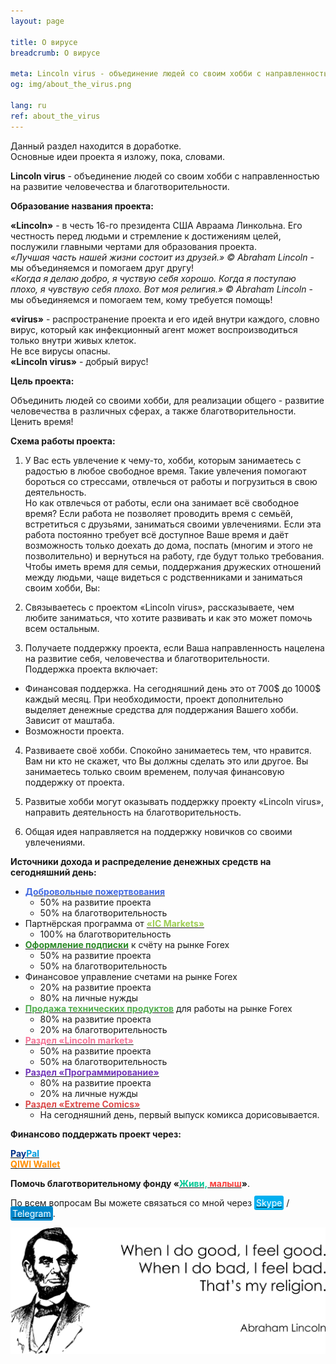 ```yaml
---
layout: page

title: О вирусе
breadcrumb: О вирусе

meta: Lincoln virus - объединение людей со своим хобби c направленностью на развитие человечества и благотворительности.
og: img/about_the_virus.png

lang: ru
ref: about_the_virus
---
```


Данный раздел находится в доработке.  
Основные идеи проекта я изложу, пока, словами.

**Lincoln virus** - объединение людей со своим хобби c направленностью на развитие человечества и благотворительности.

**Образование названия проекта:**

**«Lincoln»** - в честь 16-го президента США Авраама Линкольна. Его честность перед людьми и стремление к достижениям целей, послужили главными чертами для образования проекта.  
*«Лучшая часть нашей жизни состоит из друзей.» ©&nbsp;Abraham Lincoln* - мы объединяемся и помогаем друг другу!  
*«Когда я делаю добро, я чуствую себя хорошо. Когда я поступаю плохо, я чувствую себя плохо. Вот моя религия.» ©&nbsp;Abraham Lincoln* - мы объединяемся и помогаем тем, кому требуется помощь!

**«virus»** - распространение проекта и его идей внутри каждого, словно вирус, который как инфекционный агент может воспроизводиться только внутри живых клеток.  
Не все вирусы опасны.  
**«Lincoln virus»** - добрый вирус!

**Цель проекта:**

Объединить людей со своими хобби, для реализации общего - развитие человечества в различных сферах, а также благотворительности.  
Ценить время!

**Схема работы проекта:**

1. У Вас есть увлечение к чему-то, хобби, которым занимаетесь с радостью в любое свободное время. Такие увлечения помогают бороться со стрессами, отвлечься от работы и погрузиться в свою деятельность.  
Но как отвлечься от работы, если она занимает всё свободное время? Если работа не позволяет проводить время с семьёй, встретиться с друзьями, заниматься своими увлечениями. Если эта работа постоянно требует всё доступное Ваше время и даёт возможность только доехать до дома, поспать (многим и этого не позволительно) и вернуться на работу, где будут только требования.  
Чтобы иметь время для семьи, поддержания дружеских отношений между людьми, чаще видеться с родственниками и заниматься своим хобби, Вы:

2. Связываетесь с проектом «Lincoln virus», рассказываете, чем любите заниматься, что хотите развивать и как это может помочь всем остальным.

3. Получаете поддержку проекта, если Ваша направленность нацелена на развитие себя, человечества и благотворительности.  
Поддержка проекта включает:
  - Финансовая поддержка. На сегодняшний день это от 700$ до 1000$ каждый месяц. При необходимости, проект дополнительно выделяет денежные средства для поддержания Вашего хобби. Зависит от маштаба.
  - Возможности проекта.
  
4. Развиваете своё хобби. Спокойно занимаетесь тем, что нравится. Вам ни кто не скажет, что Вы должны сделать это или другое. Вы занимаетесь только своим временем, получая финансовую поддержку от проекта.

5. Развитые хобби могут оказывать поддержку проекту «Lincoln virus», направить деятельность на благотворительность.

6. Общая идея направляется на поддержку новичков со своими увлечениями.

**Источники дохода и распределение денежных средств на сегодняшний день:**

  - **<a href="https://www.paypal.com/cgi-bin/webscr?cmd=_s-xclick&hosted_button_id=T3KLFW2TE8SJC&source=url" target="_blank"><span style="color:#4169E1">Добровольные&nbsp;пожертвования</span></a>**
    - 50% на развитие проекта
    - 50% на благотворительность
  - Партнёрская программа от **<a href="https://lincolnvirus.com/projects/ru/forex/ic_markets.html" target="_blank"><span style="color:#9ece53">«IC&nbsp;Markets»</span></a>**
    - 100% на благотворительность
  - **<a href="https://lincolnvirus.com/projects/ru/forex/real_signals.html" target="_blank"><span style="color:#2b8827">Оформление&nbsp;подписки</span></a>** к счёту на рынке Forex
    - 50% на развитие проекта
    - 50% на благотворительность
  - Финансовое управление счетами на рынке Forex
    - 20% на развитие проекта
    - 80% на личные нужды
  - **<a href="https://lincolnvirus.com/projects/ru/forex/index.html" target="_blank"><span style="color:#54af50">Продажа&nbsp;технических&nbsp;продуктов</span></a>** для работы на рынке Forex
    - 80% на развитие проекта
    - 20% на благотворительность
  - **<a href="https://lincolnvirus.com/projects/ru/lincoln_market/index.html" target="_blank"><span style="color:#f67598">Раздел&nbsp;«Lincoln&nbsp;market»</span></a>**
    - 50% на развитие проекта
    - 50% на благотворительность
  - **<a href="https://lincolnvirus.com/projects/ru/programming/index.html" target="_blank"><span style="color:#7337ba">Раздел&nbsp;«Программирование»</span></a>**
    - 80% на развитие проекта
    - 20% на личные нужды
  - **<a href="https://lincolnvirus.com/projects/ru/comics/index.html" target="_blank"><span style="color:#dc4b4b">Раздел&nbsp;«Extreme&nbsp;Comics»</span></a>**
    - На сегодняшний день, первый выпуск комикса дорисовывается.

**Финансово поддержать проект через:**

**<a href="https://www.paypal.com/cgi-bin/webscr?cmd=_s-xclick&hosted_button_id=T3KLFW2TE8SJC&source=url" target="_blank"><span style="color:#003087">Pay</span><span style="color:#009cde">Pal</span></a>**  
**<a href="https://qiwi.com/n/CHUTKOY" target="_blank"><span style="color:#ff8d00">QIWI&nbsp;Wallet</span></a>**

**Помочь благотворительному фонду «<a href="https://fondzhivimalysh.ru/" target="_blank"><span style="color:#02c794">Живи,</span><span style="color:#f7423e">&nbsp;малыш</span></a>»**.

По всем вопросам Вы можете связаться со мной через <a href="skype:chutkoy89?call" target="_blank"><span style="background-color:#00aff0; color:white; padding:3px; border-radius: 3px">Skype</span></a> / <a href="https://t.me/chutkoy" target="_blank"><span style="background-color:#0088cc; color:white; padding:3px; border-radius: 3px">Telegram</span></a>.

<a data-fancybox="gallery" href="/img/about_the_virus/Lincoln.png"><img src="/img/about_the_virus/Lincoln.png" alt=""></a>

